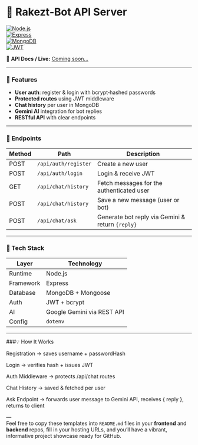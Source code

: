 # 🤖 Rakezt‑Bot API Server

[![Node.js](https://img.shields.io/badge/Node.js-339933?logo=node.js)](https://nodejs.org)  
[![Express](https://img.shields.io/badge/Express-000000?logo=express)](https://expressjs.com)  
[![MongoDB](https://img.shields.io/badge/MongoDB-47A248?logo=mongodb)](https://www.mongodb.com)  
[![JWT](https://img.shields.io/badge/JWT-000000?logo=JSON%20web%20tokens)](https://jwt.io)  

🔗 **API Docs / Live:** [Coming soon…](YOUR_BACKEND_URL_HERE)

---

### 🚀 Features

- **User auth**: register & login with bcrypt‑hashed passwords  
- **Protected routes** using JWT middleware  
- **Chat history** per user in MongoDB  
- **Gemini AI** integration for bot replies  
- **RESTful API** with clear endpoints  

---

### 🧱 Endpoints

| Method | Path                | Description                                   |
|--------|---------------------|-----------------------------------------------|
| POST   | `/api/auth/register`| Create a new user                             |
| POST   | `/api/auth/login`   | Login & receive JWT                           |
| GET    | `/api/chat/history` | Fetch messages for the authenticated user     |
| POST   | `/api/chat/history` | Save a new message (user or bot)              |
| POST   | `/api/chat/ask`     | Generate bot reply via Gemini & return `{reply}` |

---

### 🧰 Tech Stack

| Layer        | Technology                                 |
|--------------|---------------------------------------------|
| Runtime      | Node.js                                     |
| Framework    | Express                                     |
| Database     | MongoDB + Mongoose                          |
| Auth         | JWT + bcrypt                                |
| AI           | Google Gemini via REST API                  |
| Config       | `dotenv`                                    |

---

###💡 How It Works

Registration → saves username + passwordHash

Login → verifies hash + issues JWT

Auth Middleware → protects /api/chat routes

Chat History → saved & fetched per user

Ask Endpoint → forwards user message to Gemini API, receives { reply }, returns to client


—  
Feel free to copy these templates into `README.md` files in your **frontend** and **backend** repos, fill in your hosting URLs, and you’ll have a vibrant, informative project showcase ready for GitHub.

